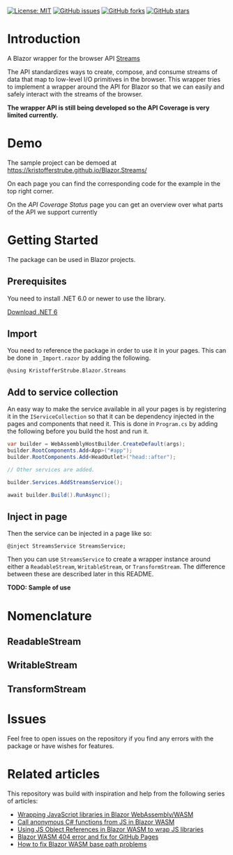[![License: MIT](https://img.shields.io/badge/License-MIT-yellow.svg)](/LICENSE.md)
[![GitHub issues](https://img.shields.io/github/issues/KristofferStrube/Blazor.Streams)](https://github.com/KristofferStrube/Blazor.Streams/issues)
[![GitHub forks](https://img.shields.io/github/forks/KristofferStrube/Blazor.Streams)](https://github.com/KristofferStrube/Blazor.Streams/network/members)
[![GitHub stars](https://img.shields.io/github/stars/KristofferStrube/Blazor.Streams)](https://github.com/KristofferStrube/Blazor.Streams/stargazers)

<!--[![NuGet Downloads (official NuGet)](https://img.shields.io/nuget/dt/KristofferStrube.Blazor.Streams?label=NuGet%20Downloads)](https://www.nuget.org/packages/KristofferStrube.Blazor.Streams/)  -->

# Introduction
A Blazor wrapper for the browser API [Streams](https://streams.spec.whatwg.org/)

The API standardizes ways to create, compose, and consume streams of data that map to low-level I/O primitives in the browser. This wrapper tries to implement a wrapper around the API for Blazor so that we can easily and safely interact with the streams of the browser.

**The wrapper API is still being developed so the API Coverage is very limited currently.**

# Demo
The sample project can be demoed at https://kristofferstrube.github.io/Blazor.Streams/

On each page you can find the corresponding code for the example in the top right corner.

On the *API Coverage Status* page you can get an overview over what parts of the API we support currently

# Getting Started
The package can be used in Blazor projects.
## Prerequisites
You need to install .NET 6.0 or newer to use the library.

[Download .NET 6](https://dotnet.microsoft.com/download/dotnet/6.0)

<!--## Installation
You can install the package via Nuget with the Package Manager in your IDE or alternatively using the command line:
```bash
dotnet add package KristofferStrube.Blazor.Streams
```-->

## Import
You need to reference the package in order to use it in your pages. This can be done in `_Import.razor` by adding the following.
```razor
@using KristofferStrube.Blazor.Streams
```
## Add to service collection
An easy way to make the service available in all your pages is by registering it in the `IServiceCollection` so that it can be dependency injected in the pages and components that need it. This is done in `Program.cs` by adding the following before you build the host and run it.
```csharp
var builder = WebAssemblyHostBuilder.CreateDefault(args);
builder.RootComponents.Add<App>("#app");
builder.RootComponents.Add<HeadOutlet>("head::after");

// Other services are added.

builder.Services.AddStreamsService();

await builder.Build().RunAsync();
```
## Inject in page
Then the service can be injected in a page like so:
```razor
@inject StreamsService StreamsService;
```
Then you can use `StreamsService` to create a wrapper instance around either a `ReadableStream`, `WritableStream`, or `TransformStream`. The difference between these are described later in this README.

**TODO: Sample of use**

# Nomenclature
## ReadableStream
## WritableStream
## TransformStream

# Issues
Feel free to open issues on the repository if you find any errors with the package or have wishes for features.

# Related articles
This repository was build with inspiration and help from the following series of articles:

- [Wrapping JavaScript libraries in Blazor WebAssembly/WASM](https://blog.elmah.io/wrapping-javascript-libraries-in-blazor-webassembly-wasm/)
- [Call anonymous C# functions from JS in Blazor WASM](https://blog.elmah.io/call-anonymous-c-functions-from-js-in-blazor-wasm/)
- [Using JS Object References in Blazor WASM to wrap JS libraries](https://blog.elmah.io/using-js-object-references-in-blazor-wasm-to-wrap-js-libraries/)
- [Blazor WASM 404 error and fix for GitHub Pages](https://blog.elmah.io/blazor-wasm-404-error-and-fix-for-github-pages/)
- [How to fix Blazor WASM base path problems](https://blog.elmah.io/how-to-fix-blazor-wasm-base-path-problems/)
